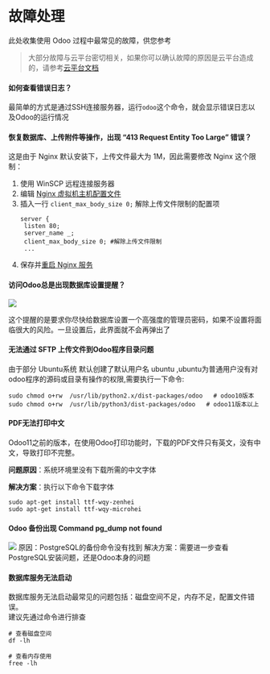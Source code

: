 # 故障处理

此处收集使用 Odoo 过程中最常见的故障，供您参考

> 大部分故障与云平台密切相关，如果你可以确认故障的原因是云平台造成的，请参考[云平台文档](https://support.websoft9.com/docs/faq/zh/tech-instance.html)

#### 如何查看错误日志？

最简单的方式是通过SSH连接服务器，运行`odoo`这个命令，就会显示错误日志以及Odoo的运行情况

#### 恢复数据库、上传附件等操作，出现 “413 Request Entity Too Large” 错误？

这是由于 Nginx 默认安装下，上传文件最大为 1M，因此需要修改 Nginx 这个限制：
1. 使用 WinSCP 远程连接服务器
2. 编辑 [Nginx 虚拟机主机配置文件](/zh/stack-components.md#nginx)
3. 插入一行 `client_max_body_size 0;` 解除上传文件限制的配置项
   ```
   server {
    listen 80;
    server_name _;
    client_max_body_size 0; #解除上传文件限制
    ...
   ```
4. 保存并[重启 Nginx 服务](/zh/admin-services.md#nginx)

#### 访问Odoo总是出现数据库设置提醒？

![](https://libs.websoft9.com/Websoft9/DocsPicture/zh/odoo/odoo-setpasswodrem-websoft9.png)

这个提醒的是要求你尽快给数据库设置一个高强度的管理员密码，如果不设置将面临很大的风险。一旦设置后，此界面就不会再弹出了

#### 无法通过 SFTP 上传文件到Odoo程序目录问题

由于部分 Ubuntu系统 默认创建了默认用户名 ubuntu ,ubuntu为普通用户没有对odoo程序的源码或目录有操作的权限,需要执行一下命令:

```
sudo chmod o+rw  /usr/lib/python2.x/dist-packages/odoo   # odoo10版本
sudo chmod o+rw  /usr/lib/python3/dist-packages/odoo   # odoo11版本以上
```

#### PDF无法打印中文

Odoo11之前的版本，在使用Odoo打印功能时，下载的PDF文件只有英文，没有中文，导致打印不完整。

**问题原因**：系统环境里没有下载所需的中文字体

**解决方案**：执行以下命令下载字体

~~~
sudo apt-get install ttf-wqy-zenhei
sudo apt-get install ttf-wqy-microhei
~~~

#### Odoo 备份出现 Command pg_dump not found
![](https://libs.websoft9.com/Websoft9/DocsPicture/zh/odoo/odoo-backuperror-websoft9.png)
原因：PostgreSQL的备份命令没有找到
解决方案：需要进一步查看PostgreSQL安装问题，还是Odoo本身的问题

#### 数据库服务无法启动

数据库服务无法启动最常见的问题包括：磁盘空间不足，内存不足，配置文件错误。  
建议先通过命令进行排查  

```shell
# 查看磁盘空间
df -lh

# 查看内存使用
free -lh
```